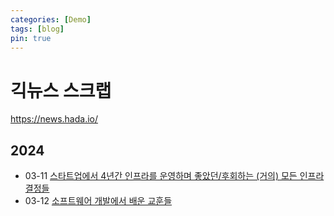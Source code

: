 ```yaml
---
categories: [Demo]
tags: [blog]
pin: true
---
```


# 긱뉴스 스크랩
https://news.hada.io/

## 2024

- 03-11 [스타트업에서 4년간 인프라를 운영하며 좋았던/후회하는 (거의) 모든 인프라 결정들](https://news.hada.io/topic?id=13564)
- 03-12 [소프트웨어 개발에서 배운 교훈들](https://news.hada.io/topic?id=13641)
